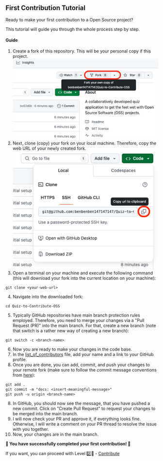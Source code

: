 ## First Contribution Tutorial

Ready to make your first contribution to a Open Source project?

This tutorial will guide you through the whole process step by step.

#### Guide

1. Create a fork of this repository. This will be your personal copy if this project.
![forking](docs/images/forking.png)
2. Next, clone (copy) your fork on your local machine. Therefore, copy the web URL of your newly created fork.
![copy_web_url](docs/images/copy_web_url.png)
3. Open a terminal on your machine and execute the following command (this will download your fork into the current location on your machine):
```
git clone <your-web-url>
```
4. Navigate into the downloaded fork:
```
cd Quiz-to-Contribute-OSS
```
5. Typically GitHub repositories have main branch protection rules employed. Therefore, you need to merge your changes via a "Pull Request (PR)" into the main branch. For that, create a new branch (note that switch is a rather new way of creating a new branch):
```
git switch -c <branch-name>
```
6. Now you are ready to make your changes in the code base.
7. In the [list_of_contributors](LIST_OF_CONTRIBUTORS.md) file, add your name and a link to your GitHub profile.
8. Once you are done, you can add, commit, and push your changes to your remote fork (make sure to follow the commit message conventions from [here](https://gist.github.com/qoomon/5dfcdf8eec66a051ecd85625518cfd13)):
```
git add .
git commit -m "docs: <insert-meaningful-message>"
git push -u origin <branch-name>
```
8. In GitHub, you should now see the message, that you have pushed a new commit. Click on "Create Pull Request" to request your changes to be merged into the main branch.
9. I will now check your PR and approve it, if everything looks fine. Otherwise, I will write a comment on your PR thread to resolve the issue with you together.
10. Now, your changes are in the main branch.


**🎈 You have successfully completed your first contribution! 🎈**


If you want, you can proceed with Level 2️⃣🌟 - [Contribute](https://github.com/benbenben147147147/Quiz-to-Contribute-OSS/blob/main/CONTRIBUTE_LEVEL_2.md)